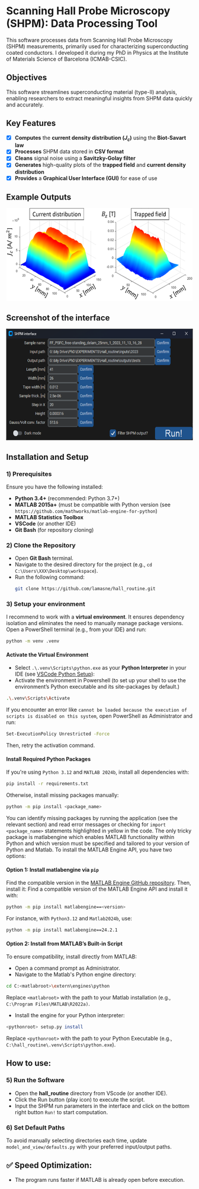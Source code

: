 # Scanning Hall Probe Microscopy (SHPM): Data Processing Tool

This software processes data from Scanning Hall Probe Microscopy (SHPM) measurements, primarily used for characterizing superconducting coated conductors. I developed it during my PhD in Physics at the Institute of Materials Science of Barcelona (ICMAB-CSIC).

## Objectives

This software streamlines superconducting material (type-II) analysis, enabling researchers to extract meaningful insights from SHPM data quickly and accurately.

## Key Features

- [x] **Computes** the **current density distribution ($J_c$)** using the **Biot-Savart law**  
- [x] **Processes** SHPM data stored in **CSV format**  
- [x] **Cleans** signal noise using a **Savitzky-Golay filter**  
- [x] **Generates** high-quality plots of the **trapped field** and **current density distribution**  
- [x] **Provides** a **Graphical User Interface (GUI)** for ease of use  

## Example Outputs

<img src="doc/images/outputs_SHPM.png" alt="Typical trapped field and critical current density distribution in a coated conductor" height="250">

## Screenshot of the interface

<img src="doc/images/interface.png" alt="GUI Interface" height="300">

## Installation and Setup

### 1) Prerequisites
Ensure you have the following installed:
   - **Python 3.4+** (recommended: Python 3.7+)
   - **MATLAB 2015a+** (must be compatible with Python version (see `https://github.com/mathworks/matlab-engine-for-python`)
   - **MATLAB Statistics Toolbox**
   - **VSCode** (or another IDE)
   - **Git Bash** (for repository cloning)

### 2) Clone the Repository

- Open **Git Bash** terminal.
- Navigate to the desired directory for the project (e.g., `cd C:\Users\XXX\Desktop\workspace`).
- Run the following command:
  ```bash
  git clone https://github.com/lamasne/hall_routine.git
  ```
### 3) Setup your environment
I recommend to work with a **virtual environment**. It ensures dependency isolation and eliminates the need to manually manage package versions. 
Open a PowerShell terminal (e.g., from your IDE) and run:
```bash
python -m venv .venv
```
#### Activate the Virtual Environment
- Select `.\.venv\Scripts\python.exe` as your **Python Interpreter** in your IDE (see [VSCode Python Setup](https://code.visualstudio.com/docs/python/python-tutorial)):
- Activate the environment in Powershell (to set up your shell to use the environment’s Python executable and its site-packages by default.)
```bash
.\.venv\Scripts\Activate
```
If you encounter an error like `cannot be loaded because the execution of scripts is disabled on this system`, open PowerShell as Administrator and run:
```bash
Set-ExecutionPolicy Unrestricted -Force
```
Then, retry the activation command.

#### Install Required Python Packages
If you're using `Python 3.12` and `MATLAB 2024b`, install all dependencies with:
```bash
pip install -r requirements.txt
```
Otherwise, install missing packages manually:
```bash
python -m pip install <package_name>
```
You can identify missing packages by running the application (see the relevant section) and read error messages or checking for `import <package_name>` statements highlighted in yellow in the code.
The only tricky package is matlabengine which enables MATLAB functionality within Python and which version must be specified and tailored to your version of Python and Matlab. To install the MATLAB Engine API, you have two options:

#### Option 1: Install matlabengine via `pip`
Find the compatible version in the [MATLAB Engine GitHub repository](https://github.com/mathworks/matlab-engine-for-python). Then, install it:
Find a compatible version of the MATLAB Engine API and install it with:
```bash
python -m pip install matlabengine==<version>
```
For instance, with `Python3.12` and `Matlab2024b`, use:
```bash
python -m pip install matlabengine==24.2.1
```

#### Option 2: Install from MATLAB’s Built-in Script
To ensure compatibility, install directly from MATLAB:
- Open a command prompt as Administrator.
- Navigate to the Matlab's Python engine directory:
```bash
cd C:<matlabroot>\extern\engines\python
```
Replace `<matlabroot>` with the path to your Matlab installation (e.g., `C:\Program Files\MATLAB\R2022a)`.
- Install the engine for your Python interpreter:
```bash
<pythonroot> setup.py install
   ```
Replace `<pythonroot>` with the path to your Python Executable (e.g., `C:\hall_routine\.venv\Scripts\python.exe`).

## How to use:

### 5) Run the Software
- Open the **hall_routine** directory from VScode (or another IDE).
- Click the Run button (play icon) to execute the script.
- Input the SHPM run parameters in the interface and click on the bottom right button `Run!` to start computation.

### 6) Set Default Paths
To avoid manually selecting directories each time, update `model_and_view/defaults.py` with your preferred input/output paths.

<!--
## Common Issues & Fixes:
### ❌ Incorrect Python version?
- **In PyCharm:** Go to Settings > Project Interpreter and select the correct version.
- **In VSCode:** Set up the correct interpreter using the [VSCode Python Setup](https://code.visualstudio.com/docs/python/python-tutorial).
-->
## ✅ Speed Optimization:
- The program runs faster if MATLAB is already open before execution.
